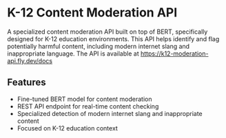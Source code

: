 # K-12 Content Moderation API

A specialized content moderation API built on top of BERT, specifically designed for K-12 education environments. This API helps identify and flag potentially harmful content, including modern internet slang and inappropriate language.
The API is available at https://k12-moderation-api.fly.dev/docs

## Features

- Fine-tuned BERT model for content moderation
- REST API endpoint for real-time content checking
- Specialized detection of modern internet slang and inappropriate content
- Focused on K-12 education context
